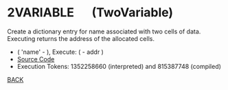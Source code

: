 # 2VARIABLE &emsp; (TwoVariable)
Create a dictionary entry for name associated with two cells of data. Executing <name> returns the address of the allocated cells.
* ( 'name' - ), Execute: ( - addr )
* [Source Code](../words/double/TwoVariable.cs)
* Execution Tokens: 1352258660 (interpreted) and 815387748 (compiled)


[BACK](builtins.md#TwoVariable)

